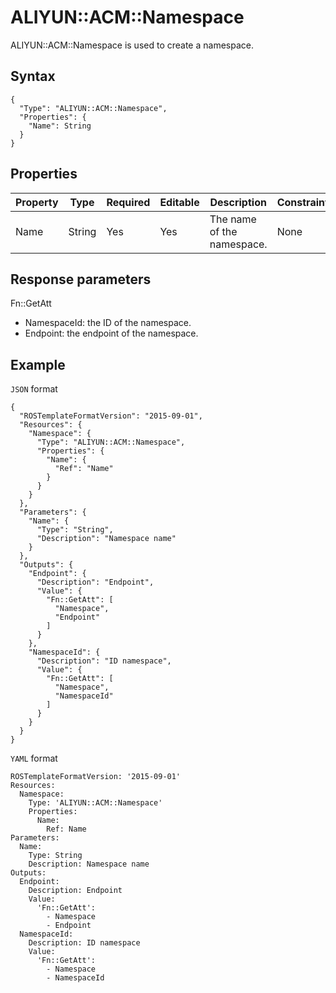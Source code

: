 # ALIYUN::ACM::Namespace

ALIYUN::ACM::Namespace is used to create a namespace.

## Syntax

```
{
  "Type": "ALIYUN::ACM::Namespace",
  "Properties": {
    "Name": String
  }
}
```

## Properties

|Property|Type|Required|Editable|Description|Constraint|
|--------|----|--------|--------|-----------|----------|
|Name|String|Yes|Yes|The name of the namespace.|None|

## Response parameters

Fn::GetAtt

-   NamespaceId: the ID of the namespace.
-   Endpoint: the endpoint of the namespace.

## Example

`JSON` format

```
{
  "ROSTemplateFormatVersion": "2015-09-01",
  "Resources": {
    "Namespace": {
      "Type": "ALIYUN::ACM::Namespace",
      "Properties": {
        "Name": {
          "Ref": "Name"
        }
      }
    }
  },
  "Parameters": {
    "Name": {
      "Type": "String",
      "Description": "Namespace name"
    }
  },
  "Outputs": {
    "Endpoint": {
      "Description": "Endpoint",
      "Value": {
        "Fn::GetAtt": [
          "Namespace",
          "Endpoint"
        ]
      }
    },
    "NamespaceId": {
      "Description": "ID namespace",
      "Value": {
        "Fn::GetAtt": [
          "Namespace",
          "NamespaceId"
        ]
      }
    }
  }
}
```

`YAML` format

```
ROSTemplateFormatVersion: '2015-09-01'
Resources:
  Namespace:
    Type: 'ALIYUN::ACM::Namespace'
    Properties:
      Name:
        Ref: Name
Parameters:
  Name:
    Type: String
    Description: Namespace name
Outputs:
  Endpoint:
    Description: Endpoint
    Value:
      'Fn::GetAtt':
        - Namespace
        - Endpoint
  NamespaceId:
    Description: ID namespace
    Value:
      'Fn::GetAtt':
        - Namespace
        - NamespaceId
```


